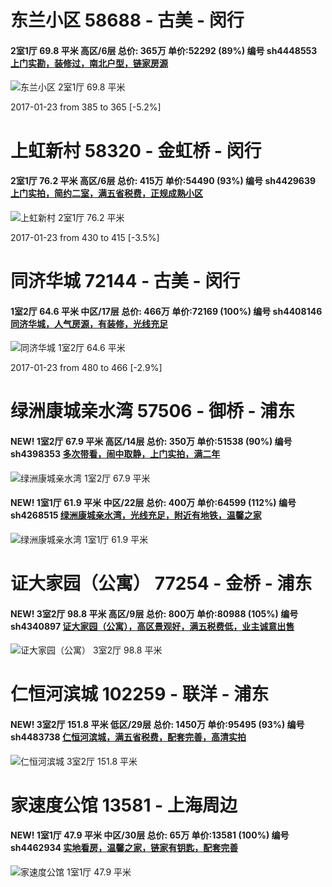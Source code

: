 # 东兰小区 58688 - 古美 - 闵行

#### 2室1厅 69.8 平米 高区/6层 总价: 365万 单价:52292 (89%) 编号 sh4448553 [上门实勘，装修过，南北户型，链家房源](https://href.li/?http://sh.lianjia.com/ershoufang/sh4448553.html)

![东兰小区 2室1厅 69.8 平米](http://cdn1.dooioo.com/fetch/vp/fy/gi/20161218/e686c04c-16c1-46c0-af93-c395e5d25a8a.jpg_200x150.jpg)

2017-01-23 from 385 to 365 [-5.2%]

    


# 上虹新村 58320 - 金虹桥 - 闵行

#### 2室1厅 76.2 平米 高区/6层 总价: 415万 单价:54490 (93%) 编号 sh4429639 [上门实拍，简约二室，满五省税费，正规成熟小区](https://href.li/?http://sh.lianjia.com/ershoufang/sh4429639.html)

![上虹新村 2室1厅 76.2 平米](http://cdn1.dooioo.com/fetch/vp/fy/gi/20161207/4646b9f4-4000-4464-b1ca-4c67345a7a5d.jpg_200x150.jpg)

2017-01-23 from 430 to 415 [-3.5%]

    


# 同济华城 72144 - 古美 - 闵行

#### 1室2厅 64.6 平米 中区/17层 总价: 466万 单价:72169 (100%) 编号 sh4408146 [同济华城，人气房源，有装修，光线充足](https://href.li/?http://sh.lianjia.com/ershoufang/sh4408146.html)

![同济华城 1室2厅 64.6 平米](http://cdn1.dooioo.com/fetch/vp/fy/gi/20161124/e502161b-dbcd-4144-acf8-efa4b43aba35.jpg_200x150.jpg)

2017-01-23 from 480 to 466 [-2.9%]

    


# 绿洲康城亲水湾 57506 - 御桥 - 浦东

#### NEW! 1室2厅 67.9 平米 高区/14层 总价: 350万 单价:51538 (90%) 编号 sh4398353 [多次带看，闹中取静，上门实拍，满二年](https://href.li/?http://sh.lianjia.com/ershoufang/sh4398353.html)

![绿洲康城亲水湾 1室2厅 67.9 平米](http://cdn1.dooioo.com/fetch/vp/fy/gi/20161119/4086d44c-99b5-4734-a775-dba9570facb3.jpg_200x150.jpg)

    
#### NEW! 1室1厅 61.9 平米 中区/22层 总价: 400万 单价:64599 (112%) 编号 sh4268515 [绿洲康城亲水湾，光线充足，附近有地铁，温馨之家](https://href.li/?http://sh.lianjia.com/ershoufang/sh4268515.html)

![绿洲康城亲水湾 1室1厅 61.9 平米](http://cdn7.dooioo.com/static/img/new-version/default_block.png)

    


# 证大家园（公寓） 77254 - 金桥 - 浦东

#### NEW! 3室2厅 98.8 平米 高区/9层 总价: 800万 单价:80988 (105%) 编号 sh4340897 [证大家园（公寓），高区景观好，满五税费低，业主诚意出售](https://href.li/?http://sh.lianjia.com/ershoufang/sh4340897.html)

![证大家园（公寓） 3室2厅 98.8 平米](http://cdn1.dooioo.com/fetch/vp/fy/gi/20160220/8ee42e8f-8de5-4d18-9968-69d4310324bb.jpg_200x150.jpg)

    


# 仁恒河滨城 102259 - 联洋 - 浦东

#### NEW! 3室2厅 151.8 平米 低区/29层 总价: 1450万 单价:95495 (93%) 编号 sh4483738 [仁恒河滨城，满五省税费，配套完善，高清实拍](https://href.li/?http://sh.lianjia.com/ershoufang/sh4483738.html)

![仁恒河滨城 3室2厅 151.8 平米](http://cdn1.dooioo.com/fetch/vp/fy/gi/20160715/e0035f5d-d4b3-4d34-8ead-9f958867289d.jpg_200x150.jpg)

    


# 家速度公馆 13581 - 上海周边

#### NEW! 1室1厅 47.9 平米 中区/30层 总价: 65万 单价:13581 (100%) 编号 sh4462934 [实地看房，温馨之家，链家有钥匙，配套完善](https://href.li/?http://sh.lianjia.com/ershoufang/sh4462934.html)

![家速度公馆 1室1厅 47.9 平米](http://cdn1.dooioo.com/fetch/vp/fy/gi/20161229/8e490b47-a68d-49c8-a1d6-c2bdb66aaaf0.jpg_200x150.jpg)

    


